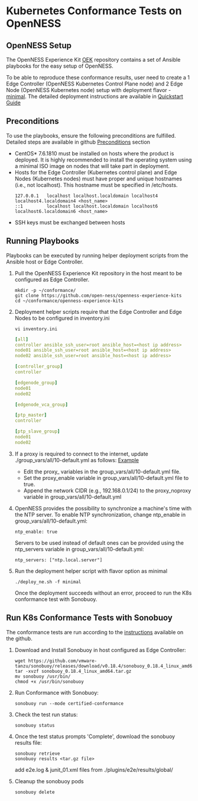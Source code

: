 # Kubernetes Conformance Tests on OpenNESS

## OpenNESS Setup

The OpenNESS Experience Kit [OEK](https://github.com/open-ness/openness-experience-kits) repository contains a set of Ansible playbooks for the easy setup of OpenNESS.

To be able to reproduce these conformance results, user need to create a 1 Edge Controller (OpenNESS Kubernetes Control Plane node) and 2 Edge Node (OpenNESS Kubernetes node) setup with deployment flavor - [minimal](https://github.com/open-ness/specs/blob/master/doc/flavors.md#minimal-flavor). The detailed deployment instructions are available in [Quickstart Guide](https://github.com/open-ness/specs/blob/master/doc/getting-started/network-edge/controller-edge-node-setup.md#quickstart)

## Preconditions

To use the playbooks, ensure the following preconditions are fulfilled. Detailed steps are available in github [Preconditions](https://github.com/open-ness/specs/blob/master/doc/getting-started/network-edge/controller-edge-node-setup.md#preconditions) section

  - CentOS* 7.6.1810 must be installed on hosts where the product is deployed. It is highly recommended to install the operating system using a minimal ISO image on nodes that will take part in deployment.
  - Hosts for the Edge Controller (Kubernetes control plane) and Edge Nodes (Kubernetes nodes) must have proper and unique hostnames (i.e., not localhost). This hostname must be specified in /etc/hosts.
     ```shell
     127.0.0.1   localhost localhost.localdomain localhost4 localhost4.localdomain4 <host_name>
     ::1         localhost localhost.localdomain localhost6 localhost6.localdomain6 <host_name>
     ```
  - SSH keys must be exchanged between hosts
  
## Running Playbooks

Playbooks can be executed by running helper deployment scripts from the Ansible host or Edge Controller.

1. Pull the OpenNESS Experience Kit repository in the host meant to be configured as Edge Controller.

   ```shell
   mkdir -p ~/conformance/
   git clone https://github.com/open-ness/openness-experience-kits
   cd ~/conformance/openness-experience-kits
   ```

2. Deployment helper scripts require that the Edge Controller and Edge Nodes to be configured in inventory.ini

   ```shell
   vi inventory.ini
   ```

   ```yaml
   [all]
   controller ansible_ssh_user=root ansible_host=<host ip address>
   node01 ansible_ssh_user=root ansible_host=<host ip address>
   node02 ansible_ssh_user=root ansible_host=<host ip address>

   [controller_group]
   controller

   [edgenode_group]
   node01
   node02

   [edgenode_vca_group]

   [ptp_master]
   controller

   [ptp_slave_group]
   node01
   node02
   ```

3. If a proxy is required to connect to the internet, update ./group_vars/all/10-default.yml as follows:
   [Example](https://github.com/open-ness/specs/blob/master/doc/getting-started/network-edge/controller-edge-node-setup.md#setting-proxy)

   - Edit the proxy_ variables in the group_vars/all/10-default.yml file.
   - Set the proxy_enable variable in group_vars/all/10-default.yml file to true.
   - Append the network CIDR (e.g., 192.168.0.1/24) to the proxy_noproxy variable in group_vars/all/10-default.yml

4. OpenNESS provides the possibility to synchronize a machine's time with the NTP server.
   To enable NTP synchronization, change ntp_enable in group_vars/all/10-default.yml:
   
   ```shell
   ntp_enable: true
   ```
   
   Servers to be used instead of default ones can be provided using the ntp_servers variable in group_vars/all/10-default.yml:
   
   ```shell
   ntp_servers: ["ntp.local.server"]
   ```

5. Run the deployment helper script with flavor option as minimal

   ```shell
   ./deploy_ne.sh -f minimal
   ```

   Once the deployment succeeds without an error, proceed to run the K8s conformance test with Sonobuoy.

## Run K8s Conformance Tests with Sonobuoy

The conformance tests are run according to the [instructions](https://github.com/vmware-tanzu/sonobuoy/) available on the github.

1. Download and Install Sonobuoy in host configured as Edge Controller:

   ```shell
   wget https://github.com/vmware-tanzu/sonobuoy/releases/download/v0.18.4/sonobuoy_0.18.4_linux_amd64.tar.gz
   tar -xvzf sonobuoy_0.18.4_linux_amd64.tar.gz
   mv sonobuoy /usr/bin/
   chmod +x /usr/bin/sonobuoy
   ```

2. Run Conformance with Sonobuoy:
   ```shell
   sonobuoy run --mode certified-conformance
   ```

3. Check the test run status:
   ```shell
   sonobuoy status
   ```

4. Once the test status prompts 'Complete', download the sonobuoy results file:
   ```shell
   sonobuoy retrieve
   sonobuoy results <tar.gz file>
   ```
   add e2e.log & junit_01.xml files from ./plugins/e2e/results/global/

5. Cleanup the sonobuoy pods
   ```shell
   sonobuoy delete
   ```
